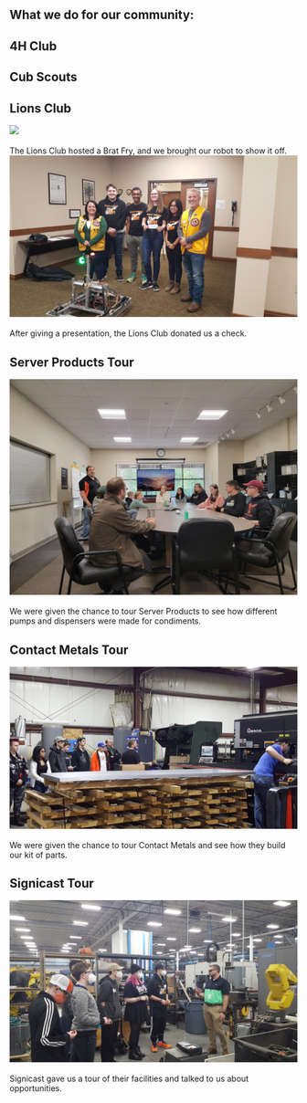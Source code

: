 ## What we do for our community:

## 4H Club

## Cub Scouts

## Lions Club
<div class="container-fluid px-0">
    <div class="row">
        <div class="col-12">
            <img src="/images/BratFry.jpg" class="img-fluid  w-100" />
        </div>
    </div>
</div>
<br>The Lions Club hosted a Brat Fry, and we brought our robot to show it off.

<div class="container-fluid px-0">
    <div class="row">
        <div class="col-12">
            <img src="/images/LionClubs.jpg" class="img-fluid  w-100" />
        </div>
    </div>
</div>
<br>After giving a presentation, the Lions Club donated us a check.

## Server Products Tour
<div class="container-fluid px-0">
    <div class="row">
        <div class="col-12">
            <img src="/images/ServerProductsTour.jpg" class="img-fluid  w-100" />
        </div>
    </div>
</div> 
<br> We were given the chance to tour Server Products to see how different pumps and dispensers were made for condiments.

## Contact Metals Tour
<div class="container-fluid px-0">
    <div class="row">
        <div class="col-12">
            <img src="/images/ContactMetalsTour.jpg" class="img-fluid  w-100" />
        </div>
    </div>
</div> 
<br> We were given the chance to tour Contact Metals and see how they build our kit of parts.

## Signicast Tour
<div class="container-fluid px-0">
    <div class="row">
        <div class="col-12">
            <img src="/images/SignicastTour.jpg" class="img-fluid  w-100" />
        </div>
    </div>
</div>
<br> Signicast gave us a tour of their facilities and talked to us about opportunities.